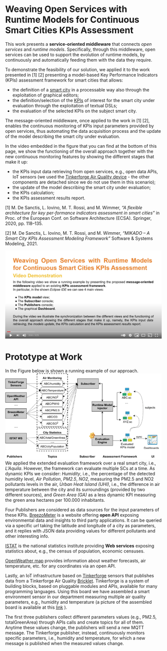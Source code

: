 # Weaving Open Services with Runtime Models for Continuous Smart Cities KPIs Assessment
This work presents a **service-oriented middleware** that connects *open services* and *runtime models*. Specifically, through this middleware, open services can be used to support the evolution of runtime models, by continuously and automatically feeding them with the data they require. 

To demonstrate the feasibility of our solution, we applied it to the work presented in \[1\] \[2\] presenting a model-based Key Performance Indicators (KPIs) assessment framework for smart cities that allows:
- the definition of a [smart city](smartcity.png) in a processable way also through the exploitation of graphical editors; 
- the definition/selection of the [KPIs](mykpi.kpis) of interest for the smart city under evaluation through the exploitation of textual DSLs; 
- the evaluation of the selected KPIs on the subject smart city.

The message-oriented middleware, once applied to the work in \[1\] \[2\], enables the continuous monitoring of KPIs input parameters provided by open services, thus automating the data acquisition process and the update of the model describing the smart city under evaluation. 

In the video embedded in the figure that you can find at the bottom of this page, we show the functioning of the overall approach together with the new continuous monitoring features by showing the different stages that make it up:
- the KPIs input data retrieving from open services, e.g., open data APIs, IoT sensors (we used the [Tinkerforge Air Quality device](board.png) - the other components are detached since we do not use them in this scenario);
- the update of the model describing the smart city under evaluation;
- the KPIs calculation;
- the KPIs assessment results report.


\[1\] M. De Sanctis, L. Iovino, M. T. Rossi, and M. Wimmer, *“A flexible architecture for key per-formance indicators assessment in smart cities”* in Proc. of the European Conf. on Software Architecture (ECSA). Springer, 2020, pp. 118–135.

\[2\] M. De Sanctis, L. Iovino, M. T. Rossi, and M. Wimmer, *“MIKADO – A Smart City KPIs Assessment Modeling Framework”* Software & Systems Modeling, 2021.


[![IMAGE ALT TEXT](cover_r.png)](https://youtu.be/2pK-PzOLvv4 "Weaving Open Services with Runtime Models for Continuous Smart Cities KPIs Assessment")


# Prototype at Work
In the Figure below is shown a running example of our approach.
![IMAGE ALT TEXT](KPIsMonitoringPubSub-1.png)
We applied the extended evaluation framework over a real smart city, i.e., *L'Aquila*.
However, the framework can evaluate multiple SCs at a time.
As dynamic KPIs we consider: *Humidity*, i.e., the percentage of the detected humidity level, *Air Pollution*, 
*PM2.5*, *NO2*,
measuring the PM2.5 and NO2 pollutants levels in the air, *Urban Heat Island (UHI)*, i.e., the difference in air temperature between the city and its surroundings (provided by two different sources), and *Green Area (GA)* as a less dynamic KPI measuring the green area hectares per 100.000 inhabitants. 

Four Publishers are considered as data sources for the input parameters of these KPIs.
[BreezoMeter](https://www.breezometer.com/) is a website offering **open API** exposing environmental data and insights to third party applications. 
It can be queried via a specific *url* taking the latitude and longitude of a city as parameters, and it replies with JSON data providing values for different pollutants and other interesting info. 

[ISTAT](http://dati.istat.it) is the national statistics institute providing **Web services** exposing statistics about, e.g., the census of population, economic censuses. 

[OpenWeather map](https://openweathermap.org) provides information about weather forecasts, air temperature, etc. for any coordinates via an open API. 

Lastly, an IoT infrastructure based on [Tinkerforge](https://www.tinkerforge.com/en/) sensors that publishes data from a Tinkerforge Air Quality [Bricklet](https://bit.ly/3xngllU).  Tinkerforge is a system of building blocks, based on pluggable modules and APIs, available for many programming languages. Using this board we have assembled a smart environment sensor in our department measuring multiple air quality parameters, e.g., humidity and temperature (a picture of the assembled board is available at this [link](https://bit.ly/3fv8DQB) ). 

The first three publishers collect different parameters values (e.g., PM2.5, totalGreenArea) through APIs calls and create topics for all of them. Anytime these values change, the publishers will send a new MQTT message. The Tinkerforge publisher, instead, continuously monitors specific parameters, i.e., humidity and temperature, for which a new message is published when the measured values change. 
